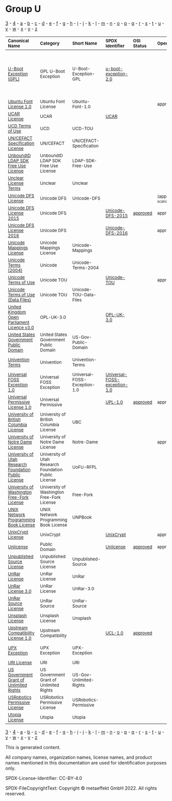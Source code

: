 # Group U

[3](../[3]/README.md) -
[4](../[4]/README.md) -
[a](../[a]/README.md) - 
[b](../[b]/README.md) - 
[c](../[c]/README.md) - 
[d](../[d]/README.md) - 
[e](../[e]/README.md) - 
[f](../[f]/README.md) - 
[g](../[g]/README.md) - 
[h](../[h]/README.md) - 
[i](../[i]/README.md) - 
[j](../[j]/README.md) - 
[k](../[k]/README.md) - 
[l](../[l]/README.md) - 
[m](../[m]/README.md) - 
[n](../[n]/README.md) - 
[o](../[o]/README.md) - 
[p](../[p]/README.md) - 
[q](../[q]/README.md) - 
[r](../[r]/README.md) - 
[s](../[s]/README.md) - 
[t](../[t]/README.md) - 
[u](../[u]/README.md) - 
[v](../[v]/README.md) - 
[w](../[w]/README.md) - 
[x](../[x]/README.md) - 
[y](../[y]/README.md) - 
[z](../[z]/README.md)

|<sup>Canonical Name</sup>|<sup>Category</sup>|<sup>Short Name</sup>|<sup>SPDX Identifier</sup>|<sup>OSI Status</sup>|<sup>Open CoDE Status</sup>|<sup>ScanCode</sup>|<sup>Matched ScanCode</sup>|<sup>Type</sup>|
| :-- | :-- | :-- | :-- | :-- | :-- | :-- | :-- | :-- |
|<sup>[U-Boot Exception (GPL)]([ub]/U-Boot-Exception-(GPL).yaml)</sup>|<sup>GPL U-Boot Exception</sup>|<sup>U-Boot-Exception-GPL</sup>|<sup>[u-boot-exception-2.0](https://spdx.org/licenses/u-boot-exception-2.0.html)</sup>| | |<sup>[u-boot-exception-2.0](https://github.com/nexB/scancode-toolkit/blob/develop/src/licensedcode/data/licenses/u-boot-exception-2.0.LICENSE)</sup>|<sup>gpl-2.0 WITH u-boot-exception-2.0, gpl-2.0-plus WITH u-boot-exception-2.0</sup>|<sup>exception</sup>|
|<sup>[Ubuntu Font License 1.0]([ub]/Ubuntu-Font-License-1.0.yaml)</sup>|<sup>Ubuntu Font License</sup>|<sup>Ubuntu-Font-1.0</sup>| | |<sup>approved</sup>|<sup>[ubuntu-font-1.0](https://github.com/nexB/scancode-toolkit/blob/develop/src/licensedcode/data/licenses/ubuntu-font-1.0.LICENSE)</sup>|<sup>[ubuntu-font-1.0](https://github.com/nexB/scancode-toolkit/blob/develop/src/licensedcode/data/licenses/ubuntu-font-1.0.LICENSE)</sup>|<sup>terms</sup>|
|<sup>[UCAR License]([uc]/UCAR-License.yaml)</sup>|<sup>UCAR</sup>|<sup> </sup>|<sup>[UCAR](https://spdx.org/licenses/UCAR.html)</sup>| | |<sup>[ucar](https://github.com/nexB/scancode-toolkit/blob/develop/src/licensedcode/data/licenses/ucar.LICENSE)</sup>|<sup>[ucar](https://github.com/nexB/scancode-toolkit/blob/develop/src/licensedcode/data/licenses/ucar.LICENSE)</sup>|<sup>terms</sup>|
|<sup>[UCD Terms of Use]([uc]/UCD-Terms-of-Use.yaml)</sup>|<sup>UCD</sup>|<sup>UCD-TOU</sup>| | | | |<sup>[unicode-mappings](https://github.com/nexB/scancode-toolkit/blob/develop/src/licensedcode/data/licenses/unicode-mappings.LICENSE)</sup>|<sup>terms</sup>|
|<sup>[UN/CEFACT Specification License]([un]/UNCEFACT-Specification-License.yaml)</sup>|<sup>UN/CEFACT</sup>|<sup>UN/CEFACT-Specification</sup>| | | | |<sup>[ietf](https://github.com/nexB/scancode-toolkit/blob/develop/src/licensedcode/data/licenses/ietf.LICENSE)</sup>|<sup>terms</sup>|
|<sup>[UnboundID LDAP SDK Free Use License]([un]/UnboundID-LDAP-SDK-Free-Use-License.yaml)</sup>|<sup>UnboundID LDAP SDK Free Use License</sup>|<sup>LDAP-SDK-Free-Use</sup>| | | |<sup>[ldap-sdk-free-use](https://github.com/nexB/scancode-toolkit/blob/develop/src/licensedcode/data/licenses/ldap-sdk-free-use.LICENSE)</sup>|<sup>[ldap-sdk-free-use](https://github.com/nexB/scancode-toolkit/blob/develop/src/licensedcode/data/licenses/ldap-sdk-free-use.LICENSE)</sup>|<sup>terms</sup>|
|<sup>[Unclear License Terms]([un]/Unclear-License-Terms.yaml)</sup>|<sup>Unclear</sup>|<sup>Unclear</sup>| | | | | |<sup>terms</sup>|
|<sup>[Unicode DFS License]([un]/Unicode-DFS-License.yaml)</sup>|<sup>Unicode DFS</sup>|<sup>Unicode-DFS</sup>| | |<sup>(approved)<sup>LicenseRef-scancode-unicode</sup></sup>|<sup>[unicode](https://github.com/nexB/scancode-toolkit/blob/develop/src/licensedcode/data/licenses/unicode.LICENSE)</sup>|<sup>[unicode](https://github.com/nexB/scancode-toolkit/blob/develop/src/licensedcode/data/licenses/unicode.LICENSE)</sup>|<sup>terms</sup>|
|<sup>[Unicode DFS License 2015]([un]/Unicode-DFS-License-2015.yaml)</sup>|<sup>Unicode DFS</sup>|<sup> </sup>|<sup>[Unicode-DFS-2015](https://spdx.org/licenses/Unicode-DFS-2015.html)</sup>|<sup>[approved](https://opensource.org/licenses/?ls=Unicode-DFS-2015)</sup>|<sup>approved</sup>|<sup>[unicode-dfs-2015](https://github.com/nexB/scancode-toolkit/blob/develop/src/licensedcode/data/licenses/unicode-dfs-2015.LICENSE)</sup>|<sup>[unicode-dfs-2015](https://github.com/nexB/scancode-toolkit/blob/develop/src/licensedcode/data/licenses/unicode-dfs-2015.LICENSE)</sup>|<sup>terms</sup>|
|<sup>[Unicode DFS License 2016]([un]/Unicode-DFS-License-2016.yaml)</sup>|<sup>Unicode DFS</sup>|<sup> </sup>|<sup>[Unicode-DFS-2016](https://spdx.org/licenses/Unicode-DFS-2016.html)</sup>| |<sup>approved</sup>|<sup>[unicode-dfs-2016](https://github.com/nexB/scancode-toolkit/blob/develop/src/licensedcode/data/licenses/unicode-dfs-2016.LICENSE)</sup>|<sup>[unicode-dfs-2016](https://github.com/nexB/scancode-toolkit/blob/develop/src/licensedcode/data/licenses/unicode-dfs-2016.LICENSE)</sup>|<sup>terms</sup>|
|<sup>[Unicode Mappings License]([un]/Unicode-Mappings-License.yaml)</sup>|<sup>Unicode Mappings License</sup>|<sup>Unicode-Mappings</sup>| | | |<sup>[unicode-mappings](https://github.com/nexB/scancode-toolkit/blob/develop/src/licensedcode/data/licenses/unicode-mappings.LICENSE)</sup>|<sup>[unicode-mappings](https://github.com/nexB/scancode-toolkit/blob/develop/src/licensedcode/data/licenses/unicode-mappings.LICENSE)</sup>|<sup>terms</sup>|
|<sup>[Unicode Terms (2004)]([un]/Unicode-Terms-(2004).yaml)</sup>|<sup>Unicode</sup>|<sup>Unicode-Terms-2004</sup>| | | | |<sup>[unicode-mappings](https://github.com/nexB/scancode-toolkit/blob/develop/src/licensedcode/data/licenses/unicode-mappings.LICENSE)</sup>|<sup>terms</sup>|
|<sup>[Unicode Terms of Use]([un]/Unicode-Terms-of-Use.yaml)</sup>|<sup>Unicode TOU</sup>|<sup> </sup>|<sup>[Unicode-TOU](https://spdx.org/licenses/Unicode-TOU.html)</sup>| |<sup>approved</sup>|<sup>[unicode-tou](https://github.com/nexB/scancode-toolkit/blob/develop/src/licensedcode/data/licenses/unicode-tou.LICENSE)</sup>|<sup>[unicode-tou](https://github.com/nexB/scancode-toolkit/blob/develop/src/licensedcode/data/licenses/unicode-tou.LICENSE)</sup>|<sup>terms</sup>|
|<sup>[Unicode Terms of Use (Data Files)]([un]/Unicode-Terms-of-Use-(Data-Files).yaml)</sup>|<sup>Unicode TOU</sup>|<sup>Unicode-TOU-Data-Files</sup>| | | | |<sup>[unicode-tou](https://github.com/nexB/scancode-toolkit/blob/develop/src/licensedcode/data/licenses/unicode-tou.LICENSE)</sup>|<sup>terms</sup>|
|<sup>[United    Kingdom Open Parliament Licence v3.0]([un]/United----Kingdom-Open-Parliament-Licence-v3.0.yaml)</sup>|<sup>OPL-UK-3.0</sup>|<sup> </sup>|<sup>[OPL-UK-3.0](https://spdx.org/licenses/OPL-UK-3.0.html)</sup>| | | |<sup>[can-ogl-2.0-en](https://github.com/nexB/scancode-toolkit/blob/develop/src/licensedcode/data/licenses/can-ogl-2.0-en.LICENSE), [ogl-uk-1.0](https://github.com/nexB/scancode-toolkit/blob/develop/src/licensedcode/data/licenses/ogl-uk-1.0.LICENSE), [proprietary-license](https://github.com/nexB/scancode-toolkit/blob/develop/src/licensedcode/data/licenses/proprietary-license.LICENSE)</sup>|<sup>terms</sup>|
|<sup>[United States Government Public Domain]([un]/United-States-Government-Public-Domain.yaml)</sup>|<sup>United States Government Public Domain</sup>|<sup>US-Gov-Public-Domain</sup>| | | |<sup>[us-govt-public-domain](https://github.com/nexB/scancode-toolkit/blob/develop/src/licensedcode/data/licenses/us-govt-public-domain.LICENSE)</sup>|<sup>[us-govt-public-domain](https://github.com/nexB/scancode-toolkit/blob/develop/src/licensedcode/data/licenses/us-govt-public-domain.LICENSE)</sup>|<sup>terms</sup>|
|<sup>[Univention Terms]([un]/Univention-Terms.yaml)</sup>|<sup>Univention</sup>|<sup>Univention-Terms</sup>| | | | |<sup>agpl-3.0 OR commercial-license</sup>|<sup>terms</sup>|
|<sup>[Universal FOSS Exception 1.0]([un]/Universal-FOSS-Exception-1.0.yaml)</sup>|<sup>Universal FOSS Exception</sup>|<sup>Universal-FOSS-Exception-1.0</sup>|<sup>[Universal-FOSS-exception-1.0](https://spdx.org/licenses/Universal-FOSS-exception-1.0.html)</sup>| | |<sup>[universal-foss-exception-1.0](https://github.com/nexB/scancode-toolkit/blob/develop/src/licensedcode/data/licenses/universal-foss-exception-1.0.LICENSE)</sup>|<sup>[universal-foss-exception-1.0](https://github.com/nexB/scancode-toolkit/blob/develop/src/licensedcode/data/licenses/universal-foss-exception-1.0.LICENSE)</sup>|<sup>exception</sup>|
|<sup>[Universal Permissive License 1.0]([un]/Universal-Permissive-License-1.0.yaml)</sup>|<sup>Universal Permissive</sup>|<sup> </sup>|<sup>[UPL-1.0](https://spdx.org/licenses/UPL-1.0.html)</sup>|<sup>[approved](https://opensource.org/licenses/?ls=UPL)</sup>|<sup>approved</sup>|<sup>[upl-1.0](https://github.com/nexB/scancode-toolkit/blob/develop/src/licensedcode/data/licenses/upl-1.0.LICENSE)</sup>|<sup>[upl-1.0](https://github.com/nexB/scancode-toolkit/blob/develop/src/licensedcode/data/licenses/upl-1.0.LICENSE)</sup>|<sup>terms</sup>|
|<sup>[University of British Columbia License]([un]/University-of-British-Columbia-License.yaml)</sup>|<sup>University of British Columbia License</sup>|<sup>UBC</sup>| | | |<sup>[ubc](https://github.com/nexB/scancode-toolkit/blob/develop/src/licensedcode/data/licenses/ubc.LICENSE)</sup>|<sup>[ubc](https://github.com/nexB/scancode-toolkit/blob/develop/src/licensedcode/data/licenses/ubc.LICENSE)</sup>|<sup>terms</sup>|
|<sup>[University of Notre Dame License]([un]/University-of-Notre-Dame-License.yaml)</sup>|<sup>University of Notre Dame License</sup>|<sup>Notre-Dame</sup>| | |<sup>approved</sup>|<sup>[notre-dame](https://github.com/nexB/scancode-toolkit/blob/develop/src/licensedcode/data/licenses/notre-dame.LICENSE)</sup>|<sup>[notre-dame](https://github.com/nexB/scancode-toolkit/blob/develop/src/licensedcode/data/licenses/notre-dame.LICENSE)</sup>|<sup>terms</sup>|
|<sup>[University of Utah Research Foundation Public License]([un]/University-of-Utah-Research-Foundation-Public-License.yaml)</sup>|<sup>University of Utah Research Foundation Public License</sup>|<sup>UoFU-RFPL</sup>| | | |<sup>[uofu-rfpl](https://github.com/nexB/scancode-toolkit/blob/develop/src/licensedcode/data/licenses/uofu-rfpl.LICENSE)</sup>|<sup>[uofu-rfpl](https://github.com/nexB/scancode-toolkit/blob/develop/src/licensedcode/data/licenses/uofu-rfpl.LICENSE)</sup>|<sup>terms</sup>|
|<sup>[University of Washington Free-Fork License]([un]/University-of-Washington-Free-Fork-License.yaml)</sup>|<sup>University of Washington Free-Fork License</sup>|<sup>Free-Fork</sup>| | | |<sup>[free-fork](https://github.com/nexB/scancode-toolkit/blob/develop/src/licensedcode/data/licenses/free-fork.LICENSE)</sup>|<sup>[free-fork](https://github.com/nexB/scancode-toolkit/blob/develop/src/licensedcode/data/licenses/free-fork.LICENSE)</sup>|<sup>terms</sup>|
|<sup>[UNIX Network Programming Book License]([un]/UNIX-Network-Programming-Book-License.yaml)</sup>|<sup>UNIX Network Programming Book License</sup>|<sup>UNPBook</sup>| | | |<sup>[unpbook](https://github.com/nexB/scancode-toolkit/blob/develop/src/licensedcode/data/licenses/unpbook.LICENSE)</sup>|<sup>[unpbook](https://github.com/nexB/scancode-toolkit/blob/develop/src/licensedcode/data/licenses/unpbook.LICENSE)</sup>|<sup>terms</sup>|
|<sup>[UnixCrypt License]([un]/UnixCrypt-License.yaml)</sup>|<sup>UnixCrypt</sup>|<sup> </sup>|<sup>[UnixCrypt](https://spdx.org/licenses/UnixCrypt.html)</sup>| |<sup>approved</sup>| |<sup>[other-permissive](https://github.com/nexB/scancode-toolkit/blob/develop/src/licensedcode/data/licenses/other-permissive.LICENSE)</sup>|<sup>terms</sup>|
|<sup>[Unlicense]([un]/Unlicense.yaml)</sup>|<sup>Public Domain</sup>|<sup> </sup>|<sup>[Unlicense](https://spdx.org/licenses/Unlicense.html)</sup>|<sup>[approved](https://opensource.org/licenses/?ls=unlicense)</sup>|<sup>approved</sup>|<sup>[unlicense](https://github.com/nexB/scancode-toolkit/blob/develop/src/licensedcode/data/licenses/unlicense.LICENSE)</sup>|<sup>[unlicense](https://github.com/nexB/scancode-toolkit/blob/develop/src/licensedcode/data/licenses/unlicense.LICENSE)</sup>|<sup>terms</sup>|
|<sup>[Unpublished Source License]([un]/Unpublished-Source-License.yaml)</sup>|<sup>Unpublished Source License</sup>|<sup>Unpublished-Source</sup>| | | |<sup>[unpublished-source](https://github.com/nexB/scancode-toolkit/blob/develop/src/licensedcode/data/licenses/unpublished-source.LICENSE)</sup>|<sup>[unpublished-source](https://github.com/nexB/scancode-toolkit/blob/develop/src/licensedcode/data/licenses/unpublished-source.LICENSE)</sup>|<sup>terms</sup>|
|<sup>[UnRar License]([un]/UnRar-License.yaml)</sup>|<sup>UnRar License</sup>|<sup>UnRar</sup>| | | |<sup>[unrar](https://github.com/nexB/scancode-toolkit/blob/develop/src/licensedcode/data/licenses/unrar.LICENSE)</sup>|<sup>[unrar](https://github.com/nexB/scancode-toolkit/blob/develop/src/licensedcode/data/licenses/unrar.LICENSE)</sup>|<sup>terms</sup>|
|<sup>[UnRar License 3.0]([un]/UnRar-License-3.0.yaml)</sup>|<sup>UnRar License</sup>|<sup>UnRar-3.0</sup>| | | |<sup>[unrar-v3](https://github.com/nexB/scancode-toolkit/blob/develop/src/licensedcode/data/licenses/unrar-v3.LICENSE)</sup>|<sup>[unrar-v3](https://github.com/nexB/scancode-toolkit/blob/develop/src/licensedcode/data/licenses/unrar-v3.LICENSE)</sup>|<sup>terms</sup>|
|<sup>[UnRar Source License]([un]/UnRar-Source-License.yaml)</sup>|<sup>UnRar Source</sup>|<sup>UnRar-Source</sup>| | | | |<sup>[unrar](https://github.com/nexB/scancode-toolkit/blob/develop/src/licensedcode/data/licenses/unrar.LICENSE)</sup>|<sup>terms</sup>|
|<sup>[Unsplash License]([un]/Unsplash-License.yaml)</sup>|<sup>Unsplash License</sup>|<sup>Unsplash</sup>| | | |<sup>[unsplash](https://github.com/nexB/scancode-toolkit/blob/develop/src/licensedcode/data/licenses/unsplash.LICENSE)</sup>|<sup>[unsplash](https://github.com/nexB/scancode-toolkit/blob/develop/src/licensedcode/data/licenses/unsplash.LICENSE)</sup>|<sup>terms</sup>|
|<sup>[Upstream Compatibility License 1.0]([up]/Upstream-Compatibility-License-1.0.yaml)</sup>|<sup>Upstream Compatibility</sup>|<sup> </sup>|<sup>[UCL-1.0](https://spdx.org/licenses/UCL-1.0.html)</sup>|<sup>[approved](https://opensource.org/licenses/?ls=UCL-1.0)</sup>| |<sup>[ucl-1.0](https://github.com/nexB/scancode-toolkit/blob/develop/src/licensedcode/data/licenses/ucl-1.0.LICENSE)</sup>|<sup>[ucl-1.0](https://github.com/nexB/scancode-toolkit/blob/develop/src/licensedcode/data/licenses/ucl-1.0.LICENSE)</sup>|<sup>terms</sup>|
|<sup>[UPX Exception]([up]/UPX-Exception.yaml)</sup>|<sup>UPX Exception</sup>|<sup>UPX-Exception</sup>| | | |<sup>[upx-exception-2.0-plus](https://github.com/nexB/scancode-toolkit/blob/develop/src/licensedcode/data/licenses/upx-exception-2.0-plus.LICENSE)</sup>|<sup>[upx-exception-2.0-plus](https://github.com/nexB/scancode-toolkit/blob/develop/src/licensedcode/data/licenses/upx-exception-2.0-plus.LICENSE)</sup>|<sup>exception</sup>|
|<sup>[URI License]([ur]/URI-License.yaml)</sup>|<sup>URI</sup>|<sup>URI</sup>| | | | |<sup>[netcdf](https://github.com/nexB/scancode-toolkit/blob/develop/src/licensedcode/data/licenses/netcdf.LICENSE)</sup>|<sup>terms</sup>|
|<sup>[US Government Grant of Unlimited Rights]([us]/US-Government-Grant-of-Unlimited-Rights.yaml)</sup>|<sup>US Government Grant of Unlimited Rights</sup>|<sup>US-Gov-Unlimited-Rights</sup>| | | |<sup>[us-govt-unlimited-rights](https://github.com/nexB/scancode-toolkit/blob/develop/src/licensedcode/data/licenses/us-govt-unlimited-rights.LICENSE)</sup>|<sup>[us-govt-unlimited-rights](https://github.com/nexB/scancode-toolkit/blob/develop/src/licensedcode/data/licenses/us-govt-unlimited-rights.LICENSE)</sup>|<sup>terms</sup>|
|<sup>[USRobotics Permissive License]([us]/USRobotics-Permissive-License.yaml)</sup>|<sup>USRobotics Permissive License</sup>|<sup>USRobotics-Permissive</sup>| | | |<sup>[usrobotics-permissive](https://github.com/nexB/scancode-toolkit/blob/develop/src/licensedcode/data/licenses/usrobotics-permissive.LICENSE)</sup>|<sup>[usrobotics-permissive](https://github.com/nexB/scancode-toolkit/blob/develop/src/licensedcode/data/licenses/usrobotics-permissive.LICENSE)</sup>|<sup>terms</sup>|
|<sup>[Utopia License]([ut]/Utopia-License.yaml)</sup>|<sup>Utopia</sup>|<sup>Utopia</sup>| | | |<sup>[utopia](https://github.com/nexB/scancode-toolkit/blob/develop/src/licensedcode/data/licenses/utopia.LICENSE)</sup>|<sup>[utopia](https://github.com/nexB/scancode-toolkit/blob/develop/src/licensedcode/data/licenses/utopia.LICENSE)</sup>|<sup>terms</sup>|

[3](../[3]/README.md) -
[4](../[4]/README.md) -
[a](../[a]/README.md) - 
[b](../[b]/README.md) - 
[c](../[c]/README.md) - 
[d](../[d]/README.md) - 
[e](../[e]/README.md) - 
[f](../[f]/README.md) - 
[g](../[g]/README.md) - 
[h](../[h]/README.md) - 
[i](../[i]/README.md) - 
[j](../[j]/README.md) - 
[k](../[k]/README.md) - 
[l](../[l]/README.md) - 
[m](../[m]/README.md) - 
[n](../[n]/README.md) - 
[o](../[o]/README.md) - 
[p](../[p]/README.md) - 
[q](../[q]/README.md) - 
[r](../[r]/README.md) - 
[s](../[s]/README.md) - 
[t](../[t]/README.md) - 
[u](../[u]/README.md) - 
[v](../[v]/README.md) - 
[w](../[w]/README.md) - 
[x](../[x]/README.md) - 
[y](../[y]/README.md) - 
[z](../[z]/README.md)


This is generated content.

All company names, organization names, license names, and product names mentioned in this documentation are used for identification purposes only.

SPDX-License-Identifier: CC-BY-4.0

SPDX-FileCopyrightText: Copyright © metaeffekt GmbH 2022. All rights reserved.
